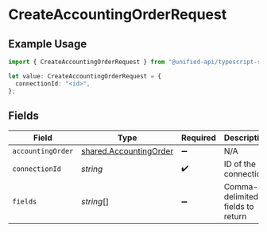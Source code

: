 # CreateAccountingOrderRequest

## Example Usage

```typescript
import { CreateAccountingOrderRequest } from "@unified-api/typescript-sdk/sdk/models/operations";

let value: CreateAccountingOrderRequest = {
  connectionId: "<id>",
};
```

## Fields

| Field                                                                   | Type                                                                    | Required                                                                | Description                                                             |
| ----------------------------------------------------------------------- | ----------------------------------------------------------------------- | ----------------------------------------------------------------------- | ----------------------------------------------------------------------- |
| `accountingOrder`                                                       | [shared.AccountingOrder](../../../sdk/models/shared/accountingorder.md) | :heavy_minus_sign:                                                      | N/A                                                                     |
| `connectionId`                                                          | *string*                                                                | :heavy_check_mark:                                                      | ID of the connection                                                    |
| `fields`                                                                | *string*[]                                                              | :heavy_minus_sign:                                                      | Comma-delimited fields to return                                        |